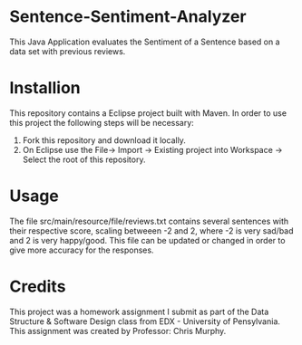 # Sentence-Sentiment-Analyzer

This Java Application evaluates the Sentiment of a Sentence based on a data set with previous reviews.

# Installion

This repository contains a Eclipse project built with Maven. In order to use this project the following steps will be necessary:

1) Fork this repository and download it locally.
2) On Eclipse use the File-> Import -> Existing project into Workspace -> Select the root of this repository.

# Usage

The file src/main/resource/file/reviews.txt contains several sentences with their respective score, scaling betweeen -2 and 2, where -2 is very sad/bad and 2 is very happy/good. This file can be updated or changed in order to give more accuracy for the responses.

# Credits

This project was a homework assignment I submit as part of the Data Structure & Software Design class from EDX - University of Pensylvania. This assignment was created by Professor: Chris Murphy.

